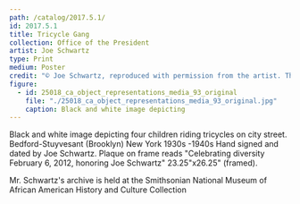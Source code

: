 ```yaml
---
path: /catalog/2017.5.1/
id: 2017.5.1
title: Tricycle Gang
collection: Office of the President
artist: Joe Schwartz
type: Print
medium: Poster
credit: "© Joe Schwartz, reproduced with permission from the artist. The images associated with the objects on this website are protected under United States copyright laws. We are pleased to share these materials as an educational resource for the public for non-commercial, educational and personal use only, or for fair use as defined by law. "
figure:
  - id: 25018_ca_object_representations_media_93_original
    file: "./25018_ca_object_representations_media_93_original.jpg"
    caption: Black and white image depicting 
---
```

Black and white image depicting four children riding tricycles on city street. Bedford-Stuyvesant (Brooklyn) New York 1930s -1940s Hand signed and dated by Joe Schwartz. Plaque on frame reads "Celebrating diversity February 6, 2012, honoring Joe Schwartz" 
23.25"x26.25" (framed).

Mr. Schwartz's archive is held at the Smithsonian National Museum of African American History and Culture Collection
